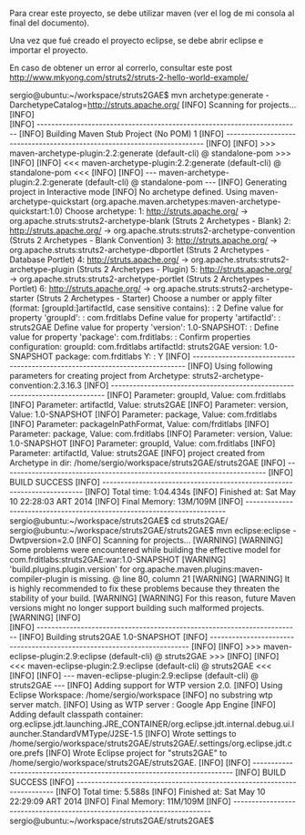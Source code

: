 Para crear este proyecto, se debe utilizar maven (ver el log de mi consola al final del documento).

Una vez que fué creado el proyecto eclipse, se debe abrir eclipse e importar el proyecto.

En caso de obtener un error al correrlo, consultar este post http://www.mkyong.com/struts2/struts-2-hello-world-example/



sergio@ubuntu:~/workspace/struts2GAE$ mvn archetype:generate -DarchetypeCatalog=http://struts.apache.org/
[INFO] Scanning for projects...
[INFO]                                                                         
[INFO] ------------------------------------------------------------------------
[INFO] Building Maven Stub Project (No POM) 1
[INFO] ------------------------------------------------------------------------
[INFO] 
[INFO] >>> maven-archetype-plugin:2.2:generate (default-cli) @ standalone-pom >>>
[INFO] 
[INFO] <<< maven-archetype-plugin:2.2:generate (default-cli) @ standalone-pom <<<
[INFO] 
[INFO] --- maven-archetype-plugin:2.2:generate (default-cli) @ standalone-pom ---
[INFO] Generating project in Interactive mode
[INFO] No archetype defined. Using maven-archetype-quickstart (org.apache.maven.archetypes:maven-archetype-quickstart:1.0)
Choose archetype:
1: http://struts.apache.org/ -> org.apache.struts:struts2-archetype-blank (Struts 2 Archetypes - Blank)
2: http://struts.apache.org/ -> org.apache.struts:struts2-archetype-convention (Struts 2 Archetypes - Blank Convention)
3: http://struts.apache.org/ -> org.apache.struts:struts2-archetype-dbportlet (Struts 2 Archetypes - Database Portlet)
4: http://struts.apache.org/ -> org.apache.struts:struts2-archetype-plugin (Struts 2 Archetypes - Plugin)
5: http://struts.apache.org/ -> org.apache.struts:struts2-archetype-portlet (Struts 2 Archetypes - Portlet)
6: http://struts.apache.org/ -> org.apache.struts:struts2-archetype-starter (Struts 2 Archetypes - Starter)
Choose a number or apply filter (format: [groupId:]artifactId, case sensitive contains): : 2
Define value for property 'groupId': : com.frditlabs
Define value for property 'artifactId': : struts2GAE
Define value for property 'version':  1.0-SNAPSHOT: : 
Define value for property 'package':  com.frditlabs: : 
Confirm properties configuration:
groupId: com.frditlabs
artifactId: struts2GAE
version: 1.0-SNAPSHOT
package: com.frditlabs
 Y: : Y
[INFO] ----------------------------------------------------------------------------
[INFO] Using following parameters for creating project from Archetype: struts2-archetype-convention:2.3.16.3
[INFO] ----------------------------------------------------------------------------
[INFO] Parameter: groupId, Value: com.frditlabs
[INFO] Parameter: artifactId, Value: struts2GAE
[INFO] Parameter: version, Value: 1.0-SNAPSHOT
[INFO] Parameter: package, Value: com.frditlabs
[INFO] Parameter: packageInPathFormat, Value: com/frditlabs
[INFO] Parameter: package, Value: com.frditlabs
[INFO] Parameter: version, Value: 1.0-SNAPSHOT
[INFO] Parameter: groupId, Value: com.frditlabs
[INFO] Parameter: artifactId, Value: struts2GAE
[INFO] project created from Archetype in dir: /home/sergio/workspace/struts2GAE/struts2GAE
[INFO] ------------------------------------------------------------------------
[INFO] BUILD SUCCESS
[INFO] ------------------------------------------------------------------------
[INFO] Total time: 1:04.434s
[INFO] Finished at: Sat May 10 22:28:03 ART 2014
[INFO] Final Memory: 13M/109M
[INFO] ------------------------------------------------------------------------
sergio@ubuntu:~/workspace/struts2GAE$ cd struts2GAE/
sergio@ubuntu:~/workspace/struts2GAE/struts2GAE$ mvn eclipse:eclipse -Dwtpversion=2.0
[INFO] Scanning for projects...
[WARNING] 
[WARNING] Some problems were encountered while building the effective model for com.frditlabs:struts2GAE:war:1.0-SNAPSHOT
[WARNING] 'build.plugins.plugin.version' for org.apache.maven.plugins:maven-compiler-plugin is missing. @ line 80, column 21
[WARNING] 
[WARNING] It is highly recommended to fix these problems because they threaten the stability of your build.
[WARNING] 
[WARNING] For this reason, future Maven versions might no longer support building such malformed projects.
[WARNING] 
[INFO]                                                                         
[INFO] ------------------------------------------------------------------------
[INFO] Building struts2GAE 1.0-SNAPSHOT
[INFO] ------------------------------------------------------------------------
[INFO] 
[INFO] >>> maven-eclipse-plugin:2.9:eclipse (default-cli) @ struts2GAE >>>
[INFO] 
[INFO] <<< maven-eclipse-plugin:2.9:eclipse (default-cli) @ struts2GAE <<<
[INFO] 
[INFO] --- maven-eclipse-plugin:2.9:eclipse (default-cli) @ struts2GAE ---
[INFO] Adding support for WTP version 2.0.
[INFO] Using Eclipse Workspace: /home/sergio/workspace
[INFO] no substring wtp server match.
[INFO] Using as WTP server : Google App Engine
[INFO] Adding default classpath container: org.eclipse.jdt.launching.JRE_CONTAINER/org.eclipse.jdt.internal.debug.ui.launcher.StandardVMType/J2SE-1.5
[INFO] Wrote settings to /home/sergio/workspace/struts2GAE/struts2GAE/.settings/org.eclipse.jdt.core.prefs
[INFO] Wrote Eclipse project for "struts2GAE" to /home/sergio/workspace/struts2GAE/struts2GAE.
[INFO] 
[INFO] ------------------------------------------------------------------------
[INFO] BUILD SUCCESS
[INFO] ------------------------------------------------------------------------
[INFO] Total time: 5.588s
[INFO] Finished at: Sat May 10 22:29:09 ART 2014
[INFO] Final Memory: 11M/109M
[INFO] ------------------------------------------------------------------------
sergio@ubuntu:~/workspace/struts2GAE/struts2GAE$ 

